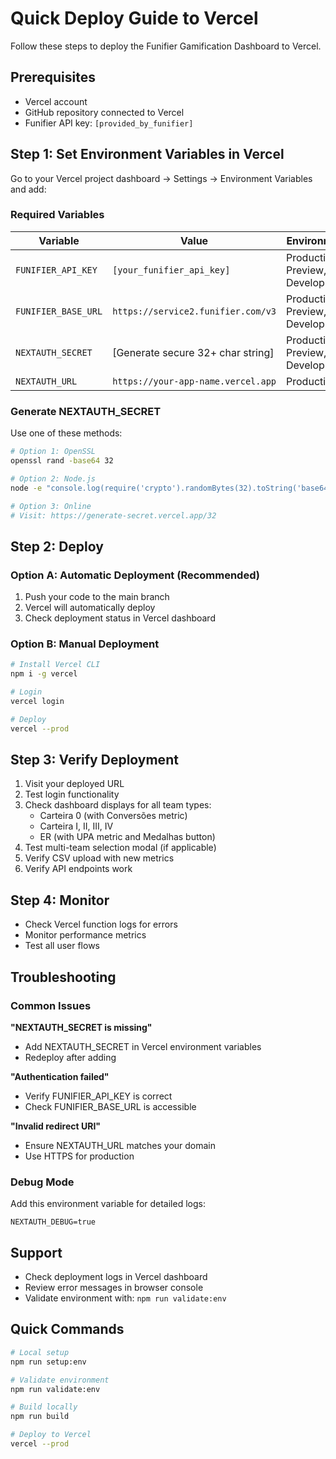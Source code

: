 # Quick Deploy Guide to Vercel

Follow these steps to deploy the Funifier Gamification Dashboard to Vercel.

## Prerequisites

- Vercel account
- GitHub repository connected to Vercel
- Funifier API key: `[provided_by_funifier]`

## Step 1: Set Environment Variables in Vercel

Go to your Vercel project dashboard → Settings → Environment Variables and add:

### Required Variables

| Variable | Value | Environment |
|----------|-------|-------------|
| `FUNIFIER_API_KEY` | `[your_funifier_api_key]` | Production, Preview, Development |
| `FUNIFIER_BASE_URL` | `https://service2.funifier.com/v3` | Production, Preview, Development |
| `NEXTAUTH_SECRET` | [Generate secure 32+ char string] | Production, Preview, Development |
| `NEXTAUTH_URL` | `https://your-app-name.vercel.app` | Production |

### Generate NEXTAUTH_SECRET

Use one of these methods:

```bash
# Option 1: OpenSSL
openssl rand -base64 32

# Option 2: Node.js
node -e "console.log(require('crypto').randomBytes(32).toString('base64'))"

# Option 3: Online
# Visit: https://generate-secret.vercel.app/32
```

## Step 2: Deploy

### Option A: Automatic Deployment (Recommended)

1. Push your code to the main branch
2. Vercel will automatically deploy
3. Check deployment status in Vercel dashboard

### Option B: Manual Deployment

```bash
# Install Vercel CLI
npm i -g vercel

# Login
vercel login

# Deploy
vercel --prod
```

## Step 3: Verify Deployment

1. Visit your deployed URL
2. Test login functionality
3. Check dashboard displays for all team types:
   - Carteira 0 (with Conversões metric)
   - Carteira I, II, III, IV
   - ER (with UPA metric and Medalhas button)
4. Test multi-team selection modal (if applicable)
5. Verify CSV upload with new metrics
6. Verify API endpoints work

## Step 4: Monitor

- Check Vercel function logs for errors
- Monitor performance metrics
- Test all user flows

## Troubleshooting

### Common Issues

**"NEXTAUTH_SECRET is missing"**
- Add NEXTAUTH_SECRET in Vercel environment variables
- Redeploy after adding

**"Authentication failed"**
- Verify FUNIFIER_API_KEY is correct
- Check FUNIFIER_BASE_URL is accessible

**"Invalid redirect URI"**
- Ensure NEXTAUTH_URL matches your domain
- Use HTTPS for production

### Debug Mode

Add this environment variable for detailed logs:
```
NEXTAUTH_DEBUG=true
```

## Support

- Check deployment logs in Vercel dashboard
- Review error messages in browser console
- Validate environment with: `npm run validate:env`

## Quick Commands

```bash
# Local setup
npm run setup:env

# Validate environment
npm run validate:env

# Build locally
npm run build

# Deploy to Vercel
vercel --prod
```